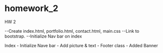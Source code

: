 # homework_2
HW 2

--Create index.html, portfolio.html, contact.html, main.css
--Link to bootstrap. 
--Initialize Nav bar on index

Index
    - Initialize Nave bar
    - Add picture & text 
    - Footer class
    - Added Banner
